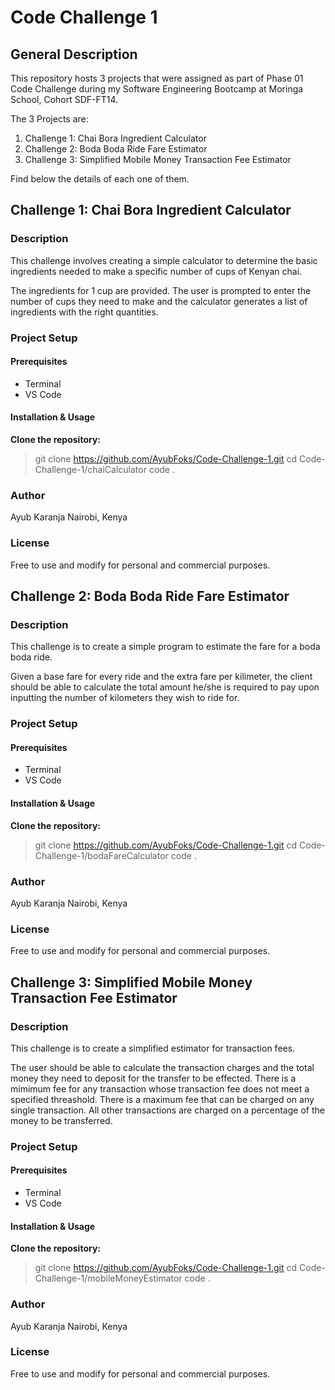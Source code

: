 # **Code Challenge 1**

## **General Description**
This repository hosts 3 projects that were assigned as part of Phase 01 Code Challenge during my Software Engineering Bootcamp at Moringa School, Cohort SDF-FT14.

The 3 Projects are:
1. Challenge 1: Chai Bora Ingredient Calculator
2. Challenge 2: Boda Boda Ride Fare Estimator
3. Challenge 3: Simplified Mobile Money Transaction Fee Estimator

Find below the details of each one of them.

## **Challenge 1: Chai Bora Ingredient Calculator**
### Description
This challenge involves creating a simple calculator to determine the basic ingredients needed to make a specific number of cups of Kenyan chai.

The ingredients for 1 cup are provided. The user is prompted to enter the number of cups they need to make and the calculator generates a list of ingredients with the right quantities.

### Project Setup
#### Prerequisites
- Terminal
- VS Code

#### Installation & Usage
**Clone the repository:**
> git clone https://github.com/AyubFoks/Code-Challenge-1.git
> cd Code-Challenge-1/chaiCalculator
> code .

### Author
Ayub Karanja
Nairobi, Kenya

### License
Free to use and modify for personal and commercial purposes.


## **Challenge 2: Boda Boda Ride Fare Estimator**
### Description
This challenge is to create a simple program to estimate the fare for a boda boda ride.

Given a base fare for every ride and the extra fare per kilimeter, the client should be able to calculate the total amount he/she is required to pay upon inputting the number of kilometers they wish to ride for.

### Project Setup
#### Prerequisites
- Terminal
- VS Code

#### Installation & Usage
**Clone the repository:**
> git clone https://github.com/AyubFoks/Code-Challenge-1.git
> cd Code-Challenge-1/bodaFareCalculator
> code .

### Author
Ayub Karanja
Nairobi, Kenya

### License
Free to use and modify for personal and commercial purposes.

## **Challenge 3: Simplified Mobile Money Transaction Fee Estimator**
### Description
This challenge is to create a simplified estimator for transaction fees.

The user should be able to calculate the transaction charges and the total money they need to deposit for the transfer to be effected. There is a mimimum fee for any transaction whose transaction fee does not meet a specified threashold. There is a maximum fee that can be charged on any single transaction. All other transactions are charged on a percentage of the money to be transferred.

### Project Setup
#### Prerequisites
- Terminal
- VS Code

#### Installation & Usage
**Clone the repository:**
> git clone https://github.com/AyubFoks/Code-Challenge-1.git
> cd Code-Challenge-1/mobileMoneyEstimator
> code .

### Author
Ayub Karanja
Nairobi, Kenya

### License
Free to use and modify for personal and commercial purposes.